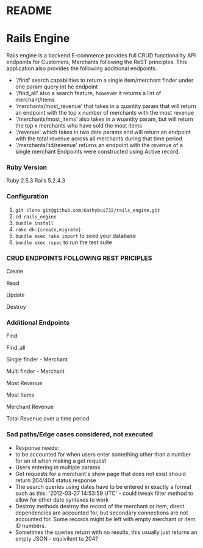 # README

# Rails Engine
Rails engine is a backend E-commerce provides full CRUD functionality API endpoints for Customers, Merchants following the ReST principles. This application also provides the following additional endpoints:
  - '/find' search capabilities to return a single item/merchant finder under one param query int he endpoint
  - '/find_all' also a search feature, however it returns a list of merchant/items
  - 'merchants/most_revenue' that takes in a quantity param that will return an endpoint with the top x number of merchants with the most revenue
  - '/merchants/most_items' also takes in a wuantity param, but will return the top x merchants who have sold the most items
  - '/revenue' which takes in two date params and will return an endpoint with the total revenue across all merchants during that time period
  - '/merchants/:id/revenue' returns an endpoint with the revenue of a single merchant
  Endpoints were constructed using Active record.

 ### Ruby Version
 Ruby 2.5.3
 Rails 5.2.4.3

 ### Configuration
1. `git clone git@github.com:Kathybui732/rails_engine.git`
2. `cd rails_engine`
3. `bundle install`
4. `rake db:{create,migrate}`
5. `bundle exec rake import` to seed your database
6. `bundle exec rspec` to run the test suite

### CRUD ENDPOINTS FOLLOWING REST PRICIPLES
Create


Read


Update


Destroy


### Additional Endpoints
Find


Find_all


Single finder - Merchant


Multi finder - Merchant


Most Revenue


Most Items


Merchant Revenue


Total Revenue over a time period

### Sad paths/Edge cases considered, not executed
- Response needs:
- to be accounted for when users enter something other than a number for an id when making a get request
- Users entering in multiple params
- Get requests for a merchant's show page that does not exist should return 204/404 status response
- The search queries using dates have to be entered in exactly a format such as this: '2012-03-27 14:53:59 UTC' - could tweak filter method to allow for other date syntaxes to work
- Destroy methods destroy the record of the merchant or item, direct dependencies are accounted for, but secondary connections are not accounted for. Some records might be left with empty merchant or item ID numbers.
- Sometimes the queries return with no results, this usually just returns an empty JSON - equivilent to 204?
